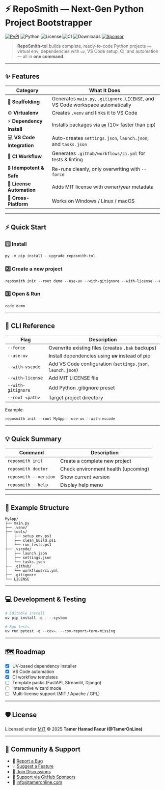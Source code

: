 # ⚡ RepoSmith — Next-Gen Python Project Bootstrapper

[![PyPI](https://img.shields.io/pypi/v/reposmith-tol?style=flat-square&logo=pypi)](https://pypi.org/project/reposmith-tol/)
![Python](https://img.shields.io/pypi/pyversions/reposmith-tol?style=flat-square)
![License](https://img.shields.io/github/license/TamerOnLine/RepoSmith?style=flat-square)
![CI](https://img.shields.io/github/actions/workflow/status/TamerOnLine/RepoSmith/ci.yml?branch=main&label=CI&logo=github&style=flat-square)
![Downloads](https://img.shields.io/pypi/dm/reposmith-tol?style=flat-square)
[![Sponsor](https://img.shields.io/badge/Sponsor-💖-pink?style=flat-square)](https://github.com/sponsors/TamerOnLine)

> **RepoSmith-tol** builds complete, ready-to-code Python projects —  
> virtual env, dependencies with `uv`, VS Code setup, CI, and automation — all in **one command**.

---

## ✨ Features

| Category | What It Does |
|-----------|--------------|
| 🧱 **Scaffolding** | Generates `main.py`, `.gitignore`, `LICENSE`, and VS Code workspace automatically |
| ⚙️ **Virtualenv** | Creates `.venv` and links it to VS Code |
| ⚡ **Dependency Install** | Installs packages via **[`uv`](https://github.com/astral-sh/uv)** (10× faster than pip) |
| 💻 **VS Code Integration** | Auto-creates `settings.json`, `launch.json`, and `tasks.json` |
| 🧪 **CI Workflow** | Generates `.github/workflows/ci.yml` for tests & linting |
| 🔒 **Idempotent & Safe** | Re-runs cleanly, only overwriting with `--force` |
| 🧾 **License Automation** | Adds MIT license with owner/year metadata |
| 🧰 **Cross-Platform** | Works on Windows / Linux / macOS |

---

## ⚡ Quick Start

### 1️⃣ Install
```powershell
py -m pip install --upgrade reposmith-tol
```

### 2️⃣ Create a new project
```powershell
reposmith init --root demo --use-uv --with-gitignore --with-license --with-vscode --force
```

### 3️⃣ Open & Run
```powershell
code demo
```

---

## 🧠 CLI Reference

| Flag | Description |
|------|--------------|
| `--force` | Overwrite existing files (creates `.bak` backups) |
| `--use-uv` | Install dependencies using **uv** instead of pip |
| `--with-vscode` | Add VS Code configuration (`settings.json`, `launch.json`) |
| `--with-license` | Add MIT LICENSE file |
| `--with-gitignore` | Add Python .gitignore preset |
| `--root <path>` | Target project directory |

Example:
```powershell
reposmith init --root MyApp --use-uv --with-vscode
```

---

## 💡 Quick Summary

| Command | Description |
|----------|--------------|
| `reposmith init` | Create a complete new project |
| `reposmith doctor` | Check environment health (upcoming) |
| `reposmith --version` | Show current version |
| `reposmith --help` | Display help menu |

---

## 🧩 Example Structure

```
MyApp/
├── main.py
├── .venv/
├── tools/
│   ├── setup_env.ps1
│   ├── clean_build.ps1
│   └── run_tests.ps1
├── .vscode/
│   ├── launch.json
│   ├── settings.json
│   └── tasks.json
├── .github/
│   └── workflows/ci.yml
├── .gitignore
└── LICENSE
```

---

## 💻 Development & Testing

```powershell
# Editable install
uv pip install -e . --system

# Run tests
uv run pytest -q --cov=. --cov-report=term-missing
```

---

## 🗺 Roadmap

- [x] UV-based dependency installer  
- [x] VS Code automation  
- [x] CI workflow templates  
- [ ] Template packs (FastAPI, Streamlit, Django)  
- [ ] Interactive wizard mode  
- [ ] Multi-license support (MIT / Apache / GPL)

---

## 🛡 License

Licensed under [MIT](LICENSE) © 2025 **Tamer Hamad Faour (@TamerOnLine)**  

---

## 💬 Community & Support

- 🐞 [Report a Bug](https://github.com/TamerOnLine/RepoSmith/issues/new?template=bug.yml)  
- 💡 [Suggest a Feature](https://github.com/TamerOnLine/RepoSmith/issues/new?template=feature.yml)  
- 💬 [Join Discussions](https://github.com/TamerOnLine/RepoSmith/discussions)  
- 💖 [Support via GitHub Sponsors](https://github.com/sponsors/TamerOnLine)  
- 📧 info@tameronline.com  
